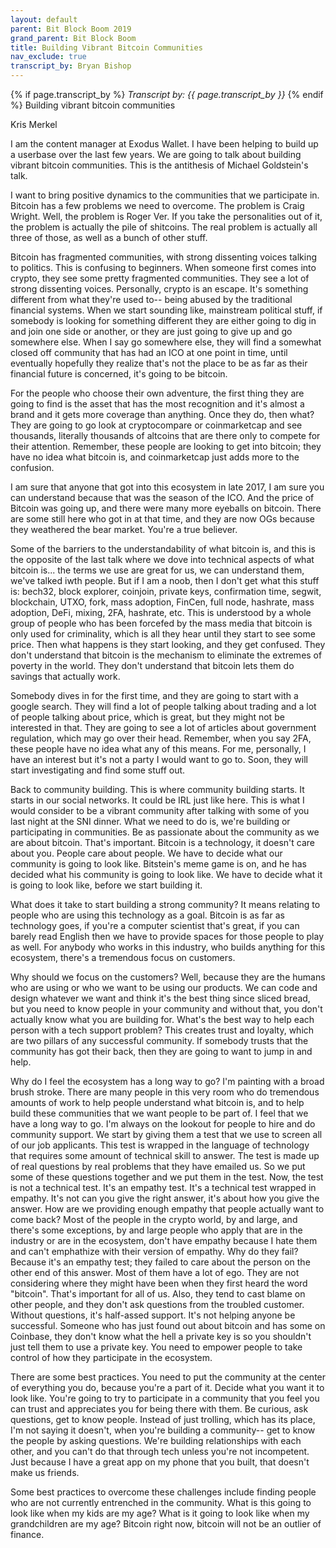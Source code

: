 ```yaml
---
layout: default
parent: Bit Block Boom 2019
grand_parent: Bit Block Boom
title: Building Vibrant Bitcoin Communities
nav_exclude: true
transcript_by: Bryan Bishop
---
```


{% if page.transcript_by %} <i>Transcript by:
{{ page.transcript_by }}</i> {% endif %} Building vibrant bitcoin
communities

Kris Merkel

I am the content manager at Exodus Wallet. I have been helping to build
up a userbase over the last few years. We are going to talk about
building vibrant bitcoin communities. This is the antithesis of Michael
Goldstein's talk.

I want to bring positive dynamics to the communities that we participate
in. Bitcoin has a few problems we need to overcome. The problem is Craig
Wright. Well, the problem is Roger Ver. If you take the personalities
out of it, the problem is actually the pile of shitcoins. The real
problem is actually all three of those, as well as a bunch of other
stuff.

Bitcoin has fragmented communities, with strong dissenting voices
talking to politics. This is confusing to beginners. When someone first
comes into crypto, they see some pretty fragmented communities. They see
a lot of strong dissenting voices. Personally, crypto is an escape. It's
something different from what they're used to-- being abused by the
traditional financial systems. When we start sounding like, mainstream
political stuff, if somebody is looking for something different they are
either going to dig in and join one side or another, or they are just
going to give up and go somewhere else. When I say go somewhere else,
they will find a somewhat closed off community that has had an ICO at
one point in time, until eventually hopefully they realize that's not
the place to be as far as their financial future is concerned, it's
going to be bitcoin.

For the people who choose their own adventure, the first thing they are
going to find is the asset that has the most recognition and it's almost
a brand and it gets more coverage than anything. Once they do, then
what? They are going to go look at cryptocompare or coinmarketcap and
see thousands, literally thousands of altcoins that are there only to
compete for their attention. Remember, these people are looking to get
into bitcoin; they have no idea what bitcoin is, and coinmarketcap just
adds more to the confusion.

I am sure that anyone that got into this ecosystem in late 2017, I am
sure you can understand because that was the season of the ICO. And the
price of Bitcoin was going up, and there were many more eyeballs on
bitcoin. There are some still here who got in at that time, and they are
now OGs because they weathered the bear market. You're a true believer.

Some of the barriers to the understandability of what bitcoin is, and
this is the opposite of the last talk where we dove into technical
aspects of what bitcoin is... the terms we use are great for us, we can
understand them, we've talked iwth people. But if I am a noob, then I
don't get what this stuff is: bech32, block explorer, coinjoin, private
keys, confirmation time, segwit, blockchain, UTXO, fork, mass adoption,
FinCen, full node, hashrate, mass adoption, DeFi, mixing, 2FA, hashrate,
etc. This is understood by a whole group of people who has been forcefed
by the mass media that bitcoin is only used for criminality, which is
all they hear until they start to see some price. Then what happens is
they start looking, and they get confused. They don't understand that
bitcoin is the mechanism to eliminate the extremes of poverty in the
world. They don't understand that bitcoin lets them do savings that
actually work.

Somebody dives in for the first time, and they are going to start with a
google search. They will find a lot of people talking about trading and
a lot of people talking about price, which is great, but they might not
be interested in that. They are going to see a lot of articles about
government regulation, which may go over their head. Remember, when you
say 2FA, these people have no idea what any of this means. For me,
personally, I have an interest but it's not a party I would want to go
to. Soon, they will start investigating and find some stuff out.

Back to community building. This is where community building starts. It
starts in our social networks. It could be IRL just like here. This is
what I would consider to be a vibrant community after talking with some
of you last night at the SNI dinner. What we need to do is, we're
building or participating in communities. Be as passionate about the
community as we are about bitcoin. That's important. Bitcoin is a
technology, it doesn't care about you. People care about people. We have
to decide what our community is going to look like. Bitstein's meme game
is on, and he has decided what his community is going to look like. We
have to decide what it is going to look like, before we start building
it.

What does it take to start building a strong community? It means
relating to people who are using this technology as a goal. Bitcoin is
as far as technology goes, if you're a computer scientist that's great,
if you can barely read English then we have to provide spaces for those
people to play as well. For anybody who works in this industry, who
builds anything for this ecosystem, there's a tremendous focus on
customers.

Why should we focus on the customers? Well, because they are the humans
who are using or who we want to be using our products. We can code and
design whatever we want and think it's the best thing since sliced
bread, but you need to know people in your community and without that,
you don't actually know what you are building for. What's the best way
to help each person with a tech support problem? This creates trust and
loyalty, which are two pillars of any successful community. If somebody
trusts that the community has got their back, then they are going to
want to jump in and help.

Why do I feel the ecosystem has a long way to go? I'm painting with a
broad brush stroke. There are many people in this very room who do
tremendous amounts of work to help people understand what bitcoin is,
and to help build these communities that we want people to be part of. I
feel that we have a long way to go. I'm always on the lookout for people
to hire and do community support. We start by giving them a test that we
use to screen all of our job applicants. This test is wrapped in the
language of technology that requires some amount of technical skill to
answer. The test is made up of real questions by real problems that they
have emailed us. So we put some of these questions together and we put
them in the test. Now, the test is not a technical test. It's an empathy
test. It's a technical test wrapped in empathy. It's not can you give
the right answer, it's about how you give the answer. How are we
providing enough empathy that people actually want to come back? Most of
the people in the crypto world, by and large, and there's some
exceptions, by and large people who apply that are in the industry or
are in the ecosystem, don't have empathy because I hate them and can't
emphathize with their version of empathy. Why do they fail? Because it's
an empathy test; they failed to care about the person on the other end
of this answer. Most of them have a lot of ego. They are not considering
where they might have been when they first heard the word "bitcoin".
That's important for all of us. Also, they tend to cast blame on other
people, and they don't ask questions from the troubled customer. Without
questions, it's half-assed support. It's not helping anyone be
successful. Someone who has just found out about bitcoin and has some on
Coinbase, they don't know what the hell a private key is so you
shouldn't just tell them to use a private key. You need to empower
people to take control of how they participate in the ecosystem.

There are some best practices. You need to put the community at the
center of everything you do, because you're a part of it. Decide what
you want it to look like. You're going to try to participate in a
community that you feel you can trust and appreciates you for being
there with them. Be curious, ask questions, get to know people. Instead
of just trolling, which has its place, I'm not saying it doesn't, when
you're building a community-- get to know the people by asking
questions. We're building relationships with each other, and you can't
do that through tech unless you're not incompetent. Just because I have
a great app on my phone that you built, that doesn't make us friends.

Some best practices to overcome these challenges include finding people
who are not currently entrenched in the community. What is this going to
look like when my kids are my age? What is it going to look like when my
grandchildren are my age? Bitcoin right now, bitcoin will not be an
outlier of finance.

